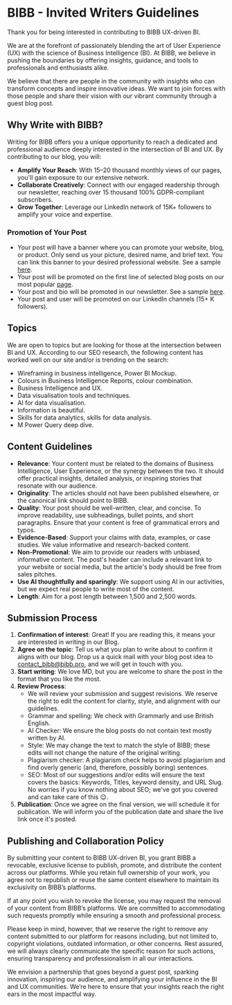 # BIBB - Invited Writers Guidelines

Thank you for being interested in contributing to BIBB UX-driven BI.

We are at the forefront of passionately blending the art of User Experience (UX) with the science of Business Intelligence (BI). At BIBB, we believe in pushing the boundaries by offering insights, guidance, and tools to professionals and enthusiasts alike.

We believe that there are people in the community with insights who can transform concepts and inspire innovative ideas. We want to join forces with those people and share their vision with our vibrant community through a guest blog post.

## Why Write with BIBB?

Writing for BIBB offers you a unique opportunity to reach a dedicated and professional audience deeply interested in the intersection of BI and UX. By contributing to our blog, you will:

- **Amplify Your Reach**: With 15–20 thousand monthly views of our pages, you'll gain exposure to our extensive network.
- **Collaborate Creatively**: Connect with our engaged readership through our newsletter, reaching over 15 thousand 100% GDPR-compliant subscribers.
- **Grow Together**: Leverage our LinkedIn network of 15K+ followers to amplify your voice and expertise.

### Promotion of Your Post

- Your post will have a banner where you can promote your website, blog, or product. Only send us your picture, desired name, and brief text. You can link this banner to your desired professional website. See a sample [here](https://www.bibb.pro/post/harnessing-ai-driven-data-storytelling-to-connect-and-inspire).
- Your post will be promoted on the first line of selected blog posts on our most popular [page](https://powerbithemegenerator.bibb.pro).
- Your post and bio will be promoted in our newsletter. See a sample [here](https://www.bibb.pro/post/ux-driven-bi-insights-newsletter-archive).
- Your post and user will be promoted on our LinkedIn channels (15+ K followers).

## Topics

We are open to topics but are looking for those at the intersection between BI and UX. According to our SEO research, the following content has worked well on our site and/or is trending on the search:

- Wireframing in business intelligence, Power BI Mockup.
- Colours in Business Intelligence Reports, colour combination.
- Business Intelligence and UX.
- Data visualisation tools and techniques.
- AI for data visualisation.
- Information is beautiful.
- Skills for data analytics, skills for data analysis.
- M Power Query deep dive. 

## Content Guidelines

- **Relevance**: Your content must be related to the domains of Business Intelligence, User Experience, or the synergy between the two. It should offer practical insights, detailed analysis, or inspiring stories that resonate with our audience.
- **Originality**: The articles should not have been published elsewhere, or the canonical link should point to BIBB.
- **Quality**: Your post should be well-written, clear, and concise. To improve readability, use subheadings, bullet points, and short paragraphs. Ensure that your content is free of grammatical errors and typos.
- **Evidence-Based**: Support your claims with data, examples, or case studies. We value informative and research-backed content.
- **Non-Promotional**: We aim to provide our readers with unbiased, informative content. The post's header can include a relevant link to your website or social media, but the article's body should be free from sales pitches.
- **Use AI thoughtfully and sparingly**: We support using AI in our activities, but we expect real people to write most of the content.
- **Length**: Aim for a post length between 1,500 and 2,500 words.

## Submission Process

1. **Confirmation of interest**: Great! If you are reading this, it means your are interested in writing in our Blog.
2. **Agree on the topic**: Tell us what you plan to write about to confirm it aligns with our blog. Drop us a quick mail with your blog post idea to [contact_bibb@bibb.pro](mailto:contact_bibb@bibb.pro), and we will get in touch with you.
3. **Start writing**: We love MD, but you are welcome to share the post in the format that you like the most.
4. **Review Process**:
    - We will review your submission and suggest revisions. We reserve the right to edit the content for clarity, style, and alignment with our guidelines.
    - Grammar and spelling: We check with Grammarly and use British English.
    - AI Checker: We ensure the blog posts do not contain text mostly written by AI.
    - Style: We may change the text to match the style of BIBB; these edits will not change the nature of the original writing.
    - Plagiarism checker: A plagiarism check helps to avoid plagiarism and find overly generic (and, therefore, possibly boring) sentences.
    - SEO: Most of our suggestions and/or edits will ensure the text covers the basics: Keywords, Titles, keyword density, and URL Slug. No worries if you know nothing about SEO; we've got you covered and can take care of this 😉.
5. **Publication**: Once we agree on the final version, we will schedule it for publication. We will inform you of the publication date and share the live link once it's posted.

## Publishing and Collaboration Policy

By submitting your content to BIBB UX-driven BI, you grant BIBB a revocable, exclusive license to publish, promote, and distribute the content across our platforms. While you retain full ownership of your work, you agree not to republish or reuse the same content elsewhere to maintain its exclusivity on BIBB’s platforms.

If at any point you wish to revoke the license, you may request the removal of your content from BIBB’s platforms. We are committed to accommodating such requests promptly while ensuring a smooth and professional process.

Please keep in mind, however, that we reserve the right to remove any content submitted to our platform for reasons including, but not limited to, copyright violations, outdated information, or other concerns. Rest assured, we will always clearly communicate the specific reason for such actions, ensuring transparency and professionalism in all our interactions.

We envision a partnership that goes beyond a guest post, sparking innovation, inspiring our audience, and amplifying your influence in the BI and UX communities. We’re here to ensure that your insights reach the right ears in the most impactful way.
